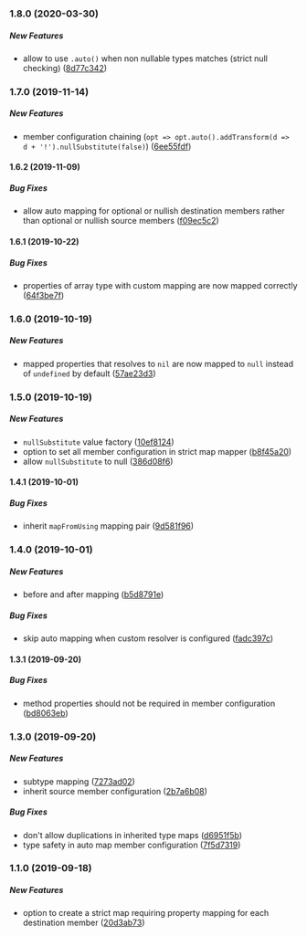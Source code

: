 ### 1.8.0 (2020-03-30)

##### New Features

*  allow to use `.auto()` when non nullable types matches (strict null checking) ([8d77c342](https://github.com/DynamicMapper/DynamicMapper/commit/8d77c3428f13386036fc8115eea459b9e3ed5542))

### 1.7.0 (2019-11-14)

##### New Features

*  member configuration chaining (`opt => opt.auto().addTransform(d => d + '!').nullSubstitute(false)`) ([6ee55fdf](https://github.com/DynamicMapper/DynamicMapper/commit/6ee55fdf6a101f42899b13b5410037ce6e90d9e1))

#### 1.6.2 (2019-11-09)

##### Bug Fixes

*  allow auto mapping for optional or nullish destination members rather than optional or nullish source members ([f09ec5c2](https://github.com/DynamicMapper/DynamicMapper/commit/f09ec5c236b09ddc8635a4f8a5fb91842e3f1a9e))

#### 1.6.1 (2019-10-22)

##### Bug Fixes

*  properties of array type with custom mapping are now mapped correctly ([64f3be7f](https://github.com/DynamicMapper/DynamicMapper/commit/64f3be7f26fda520b42919082a963cec11361697))

### 1.6.0 (2019-10-19)

##### New Features

*  mapped properties that resolves to `nil` are now mapped to `null` instead of `undefined` by default ([57ae23d3](https://github.com/DynamicMapper/DynamicMapper/commit/57ae23d3619cad93245c9338291674ca7f847cbb))

### 1.5.0 (2019-10-19)

##### New Features

*  `nullSubstitute` value factory ([10ef8124](https://github.com/DynamicMapper/DynamicMapper/commit/10ef8124694b94511effa6fd0a3c5e0097c9fc82))
*  option to set all member configuration in strict map mapper ([b8f45a20](https://github.com/DynamicMapper/DynamicMapper/commit/b8f45a20e08aad0eb0f54b42d06b9f3e46fd3103))
*  allow `nullSubstitute` to null ([386d08f6](https://github.com/DynamicMapper/DynamicMapper/commit/386d08f65a89ed5b473230291810216437f54a4e))

#### 1.4.1 (2019-10-01)

##### Bug Fixes

*  inherit `mapFromUsing` mapping pair ([9d581f96](https://github.com/DynamicMapper/DynamicMapper/commit/9d581f96c16669e4ad558cf525e38d0910274f33))

### 1.4.0 (2019-10-01)

##### New Features

*  before and after mapping ([b5d8791e](https://github.com/DynamicMapper/DynamicMapper/commit/b5d8791e229bf1bb8a76ad8cab3f384717a9e743))

##### Bug Fixes

*  skip auto mapping when custom resolver is configured ([fadc397c](https://github.com/DynamicMapper/DynamicMapper/commit/fadc397c5e7357b501728d4a8c9f578d302d28fb))

#### 1.3.1 (2019-09-20)

##### Bug Fixes

*  method properties should not be required in member configuration ([bd8063eb](https://github.com/DynamicMapper/DynamicMapper/commit/bd8063eb14241fab062f7b6e20ea89528525d499))

### 1.3.0 (2019-09-20)

##### New Features

*  subtype mapping ([7273ad02](https://github.com/DynamicMapper/DynamicMapper/commit/7273ad028eedfbfb7aea974d6aa88e2d4fb2d931))
*  inherit source member configuration ([2b7a6b08](https://github.com/DynamicMapper/DynamicMapper/commit/2b7a6b08aa40d849df3b9949828e4ff4722c6179))

##### Bug Fixes

*  don't allow duplications in inherited type maps ([d6951f5b](https://github.com/DynamicMapper/DynamicMapper/commit/d6951f5b288c01e8957111bae2ad669f6511f02d))
*  type safety in auto map member configuration ([7f5d7319](https://github.com/DynamicMapper/DynamicMapper/commit/7f5d73194acf6840320c26f7c2db031a842e30e2))

### 1.1.0 (2019-09-18)

##### New Features

*  option to create a strict map requiring property mapping for each destination member ([20d3ab73](https://github.com/DynamicMapper/DynamicMapper/commit/20d3ab73a42a7b3178f2cba34df3e136d950cd6d))

